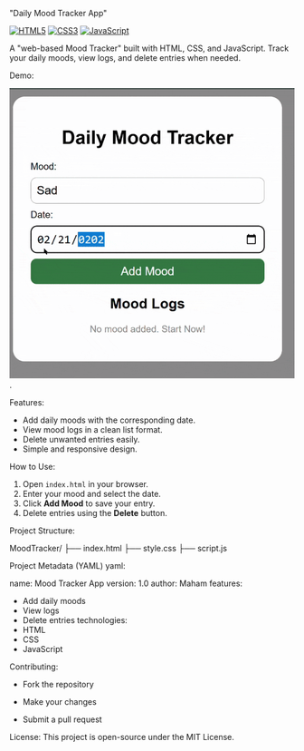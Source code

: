 "Daily Mood Tracker App"

[![HTML5](https://img.shields.io/badge/HTML5-E34F26?style=flat&logo=html5&logoColor=white)](https://developer.mozilla.org/en-US/docs/Web/HTML)
[![CSS3](https://img.shields.io/badge/CSS3-1572B6?style=flat&logo=css3&logoColor=white)](https://developer.mozilla.org/en-US/docs/Web/CSS)
[![JavaScript](https://img.shields.io/badge/JavaScript-F7DF1E?style=flat&logo=javascript&logoColor=black)](https://developer.mozilla.org/en-US/docs/Web/JavaScript)

A "web-based Mood Tracker" built with HTML, CSS, and JavaScript. Track your daily moods, view logs, and delete entries when needed.  

Demo:

![mood-tracker-app](demo.gif).

Features:

- Add daily moods with the corresponding date.
- View mood logs in a clean list format.
- Delete unwanted entries easily.
- Simple and responsive design.

How to Use:

1. Open `index.html` in your browser.
2. Enter your mood and select the date.
3. Click **Add Mood** to save your entry.
4. Delete entries using the **Delete** button.

Project Structure:

MoodTracker/
├── index.html
├── style.css
├── script.js

Project Metadata (YAML)
yaml:

name: Mood Tracker App
version: 1.0
author: Maham
features:
  - Add daily moods
  - View logs
  - Delete entries
technologies:
  - HTML
  - CSS
  - JavaScript

Contributing:

- Fork the repository

- Make your changes

- Submit a pull request

License:
This project is open-source under the MIT License.



